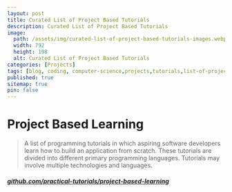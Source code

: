 ```yaml
---
layout: post
title: Curated List of Project Based Tutorials
description: Curated List of Project Based Tutorials
image: 
  path: /assets/img/curated-list-of-project-based-tutorials-images.webp 
  width: 792
  height: 198
  alt: Curated List of Project Based Tutorials
categories: [Projects]
tags: [blog, coding, computer-science,projects,tutorials,list-of-project-based-tutorials,curated-list]
published: true
sitemap: true
pin: false
---
```






# Project Based Learning

> A list of programming tutorials in which aspiring software developers learn how to build an application from scratch. These tutorials are divided into different primary programming languages. Tutorials may involve multiple technologies and languages.


##### [github.com/practical-tutorials/project-based-learning](https://github.com/practical-tutorials/project-based-learning)

